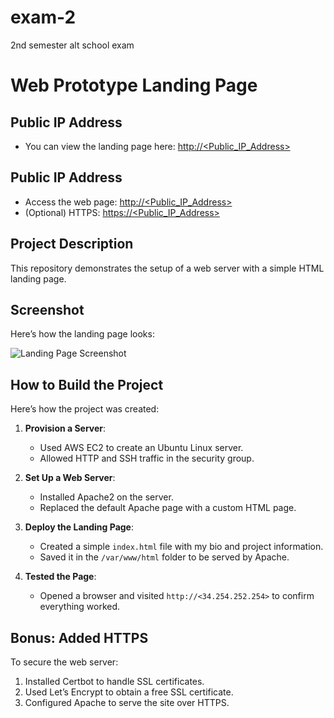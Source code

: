 # exam-2
2nd semester alt school exam
# Web Prototype Landing Page
## Public IP Address

- You can view the landing page here: [http://<Public_IP_Address>](http://<34.254.252.254>)

## Public IP Address
- Access the web page: [http://<Public_IP_Address>](http://<34.254.252.254>)
- (Optional) HTTPS: [https://<Public_IP_Address>](https://<https://blessingjonah.mooo.com>)

## Project Description
This repository demonstrates the setup of a web server with a simple HTML landing page. 

## Screenshot
Here’s how the landing page looks:

![Landing Page Screenshot](screenshot1.png.png)

## How to Build the Project
Here’s how the project was created:

1. **Provision a Server**:
   - Used AWS EC2 to create an Ubuntu Linux server.
   - Allowed HTTP and SSH traffic in the security group.

2. **Set Up a Web Server**:
   - Installed Apache2 on the server.
   - Replaced the default Apache page with a custom HTML page.

3. **Deploy the Landing Page**:
   - Created a simple `index.html` file with my bio and project information.
   - Saved it in the `/var/www/html` folder to be served by Apache.

4. **Tested the Page**:
   - Opened a browser and visited `http://<34.254.252.254>` to confirm everything worked.
## Bonus: Added HTTPS
To secure the web server:
1. Installed Certbot to handle SSL certificates.
2. Used Let’s Encrypt to obtain a free SSL certificate.
3. Configured Apache to serve the site over HTTPS.
